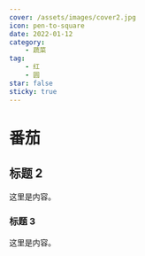 ```yaml
---
cover: /assets/images/cover2.jpg
icon: pen-to-square
date: 2022-01-12
category:
    - 蔬菜
tag:
    - 红
    - 圆
star: false
sticky: true
---
```


# 番茄

## 标题 2

这里是内容。

### 标题 3

这里是内容。
